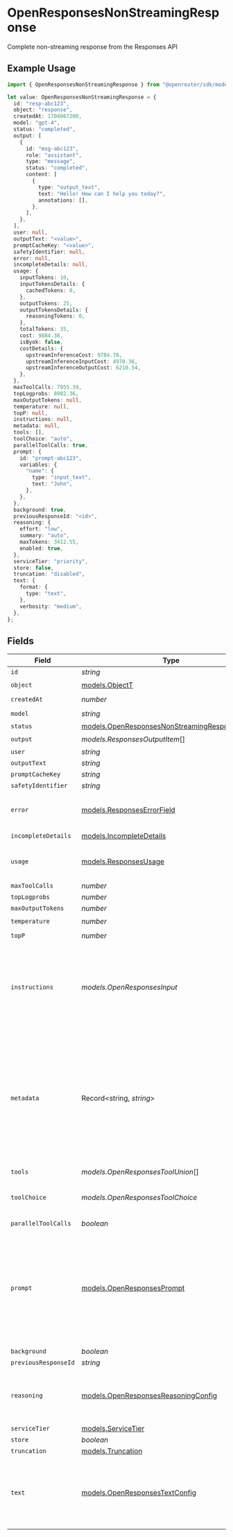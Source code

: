 # OpenResponsesNonStreamingResponse

Complete non-streaming response from the Responses API

## Example Usage

```typescript
import { OpenResponsesNonStreamingResponse } from "@openrouter/sdk/models";

let value: OpenResponsesNonStreamingResponse = {
  id: "resp-abc123",
  object: "response",
  createdAt: 1704067200,
  model: "gpt-4",
  status: "completed",
  output: [
    {
      id: "msg-abc123",
      role: "assistant",
      type: "message",
      status: "completed",
      content: [
        {
          type: "output_text",
          text: "Hello! How can I help you today?",
          annotations: [],
        },
      ],
    },
  ],
  user: null,
  outputText: "<value>",
  promptCacheKey: "<value>",
  safetyIdentifier: null,
  error: null,
  incompleteDetails: null,
  usage: {
    inputTokens: 10,
    inputTokensDetails: {
      cachedTokens: 0,
    },
    outputTokens: 25,
    outputTokensDetails: {
      reasoningTokens: 0,
    },
    totalTokens: 35,
    cost: 9884.38,
    isByok: false,
    costDetails: {
      upstreamInferenceCost: 9784.78,
      upstreamInferenceInputCost: 4970.36,
      upstreamInferenceOutputCost: 6210.54,
    },
  },
  maxToolCalls: 7955.39,
  topLogprobs: 8982.36,
  maxOutputTokens: null,
  temperature: null,
  topP: null,
  instructions: null,
  metadata: null,
  tools: [],
  toolChoice: "auto",
  parallelToolCalls: true,
  prompt: {
    id: "prompt-abc123",
    variables: {
      "name": {
        type: "input_text",
        text: "John",
      },
    },
  },
  background: true,
  previousResponseId: "<id>",
  reasoning: {
    effort: "low",
    summary: "auto",
    maxTokens: 3412.55,
    enabled: true,
  },
  serviceTier: "priority",
  store: false,
  truncation: "disabled",
  text: {
    format: {
      type: "text",
    },
    verbosity: "medium",
  },
};
```

## Fields

| Field                                                                                                                                                        | Type                                                                                                                                                         | Required                                                                                                                                                     | Description                                                                                                                                                  | Example                                                                                                                                                      |
| ------------------------------------------------------------------------------------------------------------------------------------------------------------ | ------------------------------------------------------------------------------------------------------------------------------------------------------------ | ------------------------------------------------------------------------------------------------------------------------------------------------------------ | ------------------------------------------------------------------------------------------------------------------------------------------------------------ | ------------------------------------------------------------------------------------------------------------------------------------------------------------ |
| `id`                                                                                                                                                         | *string*                                                                                                                                                     | :heavy_minus_sign:                                                                                                                                           | N/A                                                                                                                                                          |                                                                                                                                                              |
| `object`                                                                                                                                                     | [models.ObjectT](../models/objectt.md)                                                                                                                       | :heavy_check_mark:                                                                                                                                           | N/A                                                                                                                                                          |                                                                                                                                                              |
| `createdAt`                                                                                                                                                  | *number*                                                                                                                                                     | :heavy_check_mark:                                                                                                                                           | N/A                                                                                                                                                          |                                                                                                                                                              |
| `model`                                                                                                                                                      | *string*                                                                                                                                                     | :heavy_check_mark:                                                                                                                                           | N/A                                                                                                                                                          |                                                                                                                                                              |
| `status`                                                                                                                                                     | [models.OpenResponsesNonStreamingResponseStatus](../models/openresponsesnonstreamingresponsestatus.md)                                                       | :heavy_minus_sign:                                                                                                                                           | N/A                                                                                                                                                          |                                                                                                                                                              |
| `output`                                                                                                                                                     | *models.ResponsesOutputItem*[]                                                                                                                               | :heavy_check_mark:                                                                                                                                           | N/A                                                                                                                                                          |                                                                                                                                                              |
| `user`                                                                                                                                                       | *string*                                                                                                                                                     | :heavy_minus_sign:                                                                                                                                           | N/A                                                                                                                                                          |                                                                                                                                                              |
| `outputText`                                                                                                                                                 | *string*                                                                                                                                                     | :heavy_minus_sign:                                                                                                                                           | N/A                                                                                                                                                          |                                                                                                                                                              |
| `promptCacheKey`                                                                                                                                             | *string*                                                                                                                                                     | :heavy_minus_sign:                                                                                                                                           | N/A                                                                                                                                                          |                                                                                                                                                              |
| `safetyIdentifier`                                                                                                                                           | *string*                                                                                                                                                     | :heavy_minus_sign:                                                                                                                                           | N/A                                                                                                                                                          |                                                                                                                                                              |
| `error`                                                                                                                                                      | [models.ResponsesErrorField](../models/responseserrorfield.md)                                                                                               | :heavy_check_mark:                                                                                                                                           | Error information returned from the API                                                                                                                      |                                                                                                                                                              |
| `incompleteDetails`                                                                                                                                          | [models.IncompleteDetails](../models/incompletedetails.md)                                                                                                   | :heavy_check_mark:                                                                                                                                           | N/A                                                                                                                                                          |                                                                                                                                                              |
| `usage`                                                                                                                                                      | [models.ResponsesUsage](../models/responsesusage.md)                                                                                                         | :heavy_minus_sign:                                                                                                                                           | Token usage information for the response                                                                                                                     |                                                                                                                                                              |
| `maxToolCalls`                                                                                                                                               | *number*                                                                                                                                                     | :heavy_minus_sign:                                                                                                                                           | N/A                                                                                                                                                          |                                                                                                                                                              |
| `topLogprobs`                                                                                                                                                | *number*                                                                                                                                                     | :heavy_minus_sign:                                                                                                                                           | N/A                                                                                                                                                          |                                                                                                                                                              |
| `maxOutputTokens`                                                                                                                                            | *number*                                                                                                                                                     | :heavy_minus_sign:                                                                                                                                           | N/A                                                                                                                                                          |                                                                                                                                                              |
| `temperature`                                                                                                                                                | *number*                                                                                                                                                     | :heavy_check_mark:                                                                                                                                           | N/A                                                                                                                                                          |                                                                                                                                                              |
| `topP`                                                                                                                                                       | *number*                                                                                                                                                     | :heavy_check_mark:                                                                                                                                           | N/A                                                                                                                                                          |                                                                                                                                                              |
| `instructions`                                                                                                                                               | *models.OpenResponsesInput*                                                                                                                                  | :heavy_check_mark:                                                                                                                                           | Input for a response request - can be a string or array of items                                                                                             | [<br/>{<br/>"role": "user",<br/>"content": "What is the weather today?"<br/>}<br/>]                                                                          |
| `metadata`                                                                                                                                                   | Record<string, *string*>                                                                                                                                     | :heavy_check_mark:                                                                                                                                           | Metadata key-value pairs for the request. Keys must be ≤64 characters and cannot contain brackets. Values must be ≤512 characters. Maximum 16 pairs allowed. | {<br/>"user_id": "123",<br/>"session_id": "abc-def-ghi"<br/>}                                                                                                |
| `tools`                                                                                                                                                      | *models.OpenResponsesToolUnion*[]                                                                                                                            | :heavy_check_mark:                                                                                                                                           | N/A                                                                                                                                                          |                                                                                                                                                              |
| `toolChoice`                                                                                                                                                 | *models.OpenResponsesToolChoice*                                                                                                                             | :heavy_check_mark:                                                                                                                                           | Controls which tool the model should call                                                                                                                    | auto                                                                                                                                                         |
| `parallelToolCalls`                                                                                                                                          | *boolean*                                                                                                                                                    | :heavy_check_mark:                                                                                                                                           | N/A                                                                                                                                                          |                                                                                                                                                              |
| `prompt`                                                                                                                                                     | [models.OpenResponsesPrompt](../models/openresponsesprompt.md)                                                                                               | :heavy_minus_sign:                                                                                                                                           | Prompt template with variables for the response                                                                                                              | {<br/>"id": "prompt-abc123",<br/>"variables": {<br/>"name": {<br/>"type": "input_text",<br/>"text": "John"<br/>}<br/>}<br/>}                                 |
| `background`                                                                                                                                                 | *boolean*                                                                                                                                                    | :heavy_minus_sign:                                                                                                                                           | N/A                                                                                                                                                          |                                                                                                                                                              |
| `previousResponseId`                                                                                                                                         | *string*                                                                                                                                                     | :heavy_minus_sign:                                                                                                                                           | N/A                                                                                                                                                          |                                                                                                                                                              |
| `reasoning`                                                                                                                                                  | [models.OpenResponsesReasoningConfig](../models/openresponsesreasoningconfig.md)                                                                             | :heavy_minus_sign:                                                                                                                                           | Configuration for reasoning mode in the response                                                                                                             | {<br/>"summary": "auto",<br/>"enabled": true<br/>}                                                                                                           |
| `serviceTier`                                                                                                                                                | [models.ServiceTier](../models/servicetier.md)                                                                                                               | :heavy_minus_sign:                                                                                                                                           | N/A                                                                                                                                                          |                                                                                                                                                              |
| `store`                                                                                                                                                      | *boolean*                                                                                                                                                    | :heavy_minus_sign:                                                                                                                                           | N/A                                                                                                                                                          |                                                                                                                                                              |
| `truncation`                                                                                                                                                 | [models.Truncation](../models/truncation.md)                                                                                                                 | :heavy_minus_sign:                                                                                                                                           | N/A                                                                                                                                                          |                                                                                                                                                              |
| `text`                                                                                                                                                       | [models.OpenResponsesTextConfig](../models/openresponsestextconfig.md)                                                                                       | :heavy_minus_sign:                                                                                                                                           | Text output configuration including format and verbosity                                                                                                     | {<br/>"format": {<br/>"type": "text"<br/>},<br/>"verbosity": "medium"<br/>}                                                                                  |